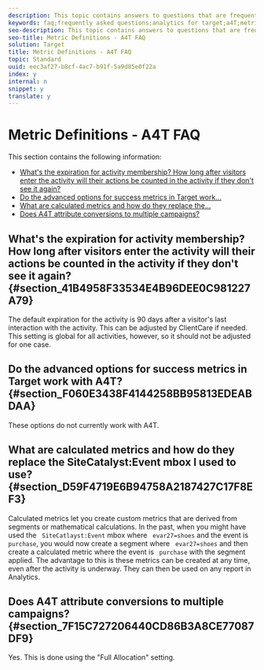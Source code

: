 ```yaml
---
description: This topic contains answers to questions that are frequently asked about metric definitions and using Analytics as the reporting source for Target (A4T).
keywords: faq;frequently asked questions;analytics for target;a4T;metric;metric definitions
seo-description: This topic contains answers to questions that are frequently asked about metric definitions and using Analytics as the reporting source for Target (A4T).
seo-title: Metric Definitions - A4T FAQ
solution: Target
title: Metric Definitions - A4T FAQ
topic: Standard
uuid: eec3af27-b8cf-4ac7-b91f-5a9d85e0f22a
index: y
internal: n
snippet: y
translate: y
---
```


# Metric Definitions - A4T FAQ

This section contains the following information: 


* [ What's the expiration for activity membership? How long after visitors enter the activity will their actions be counted in the activity if they don't see it again?](../../../c_integrating_target_with_mac/a4t/r_a4t-faq/c_a4t_faq_metric-definition.md#section_41B4958F33534E4B96DEE0C981227A79)
* [ Do the advanced options for success metrics in Target work...](../../../c_integrating_target_with_mac/a4t/r_a4t-faq/c_a4t_faq_metric-definition.md#section_F060E3438F4144258BB95813EDEABDAA)
* [ What are calculated metrics and how do they replace the...](../../../c_integrating_target_with_mac/a4t/r_a4t-faq/c_a4t_faq_metric-definition.md#section_D59F4719E6B94758A2187427C17F8EF3)
* [ Does A4T attribute conversions to multiple campaigns?](../../../c_integrating_target_with_mac/a4t/r_a4t-faq/c_a4t_faq_metric-definition.md#section_7F15C727206440CD86B3A8CE77087DF9)


## What's the expiration for activity membership? How long after visitors enter the activity will their actions be counted in the activity if they don't see it again? {#section_41B4958F33534E4B96DEE0C981227A79}

The default expiration for the activity is 90 days after a visitor's last interaction with the activity. This can be adjusted by ClientCare if needed. This setting is global for all activities, however, so it should not be adjusted for one case. 

## Do the advanced options for success metrics in Target work with A4T? {#section_F060E3438F4144258BB95813EDEABDAA}

These options do not currently work with A4T. 

## What are calculated metrics and how do they replace the SiteCatalyst:Event mbox I used to use? {#section_D59F4719E6B94758A2187427C17F8EF3}

Calculated metrics let you create custom metrics that are derived from segments or mathematical calculations. In the past, when you might have used the ` SiteCatlayst:Event` mbox where ` evar27=shoes` and the event is ` purchase`, you would now create a segment where ` evar27=shoes` and then create a calculated metric where the event is ` purchase` with the segment applied. The advantage to this is these metrics can be created at any time, even after the activity is underway. They can then be used on any report in Analytics. 

## Does A4T attribute conversions to multiple campaigns? {#section_7F15C727206440CD86B3A8CE77087DF9}

Yes. This is done using the "Full Allocation" setting. 
